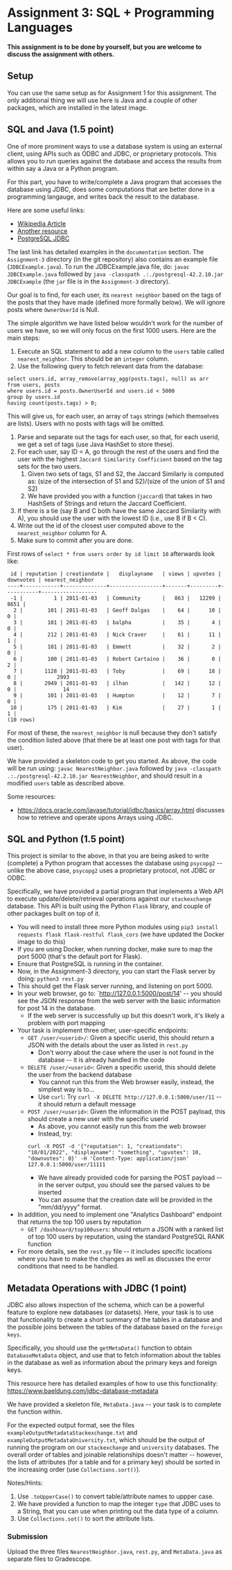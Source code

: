# Assignment 3: SQL + Programming Languages

**This assignment is to be done by yourself, but you are welcome to discuss the assignment with others.**

## Setup 
You can use the same setup as for Assignment 1 for this assignment. The only additional thing we will use here is Java and a couple of other packages, which are installed in the latest image.

## SQL and Java (1.5 point)
One of more prominent ways to use a database system is using an external client, using APIs such as ODBC and JDBC, or proprietary protocols.
This allows you to run queries against the database and access the results from within say a Java or a Python program.

For this part, you have to write/complete a Java program that accesses the database using JDBC, does some computations that are better done in a
programming langauge, and writes back the result to the database.

Here are some useful links:
- [Wikipedia Article](http://en.wikipedia.org/wiki/Java_Database_Connectivity)
- [Another resource](http://www.mkyong.com/java/how-do-connect-to-postgresql-with-jdbc-driver-java/)
- [PostgreSQL JDBC](http://jdbc.postgresql.org/index.html)

The last link has detailed examples in the `documentation` section. The `Assignment-3` directory (in the git repository) also contains an example 
file (`JDBCExample.java`). To run the JDBCExample.java file, do: 
`javac JDBCExample.java` followed by `java -classpath .:./postgresql-42.2.10.jar JDBCExample` (the `jar` file is in the `Assignment-3` directory).


Our goal is to find, for each user, its `nearest neighbor` based on the tags of the posts that they have made (defined more formally below). We will ignore posts where `OwnerUserId` is Null.

The simple algorithm we have listed below wouldn't work for the number of users we have, so we will only focus on the first 1000 users.
Here are the main steps:

1. Execute an SQL statement to add a new column to the `users` table called `nearest_neighbor`. This should be an `integer` column.
1. Use the following query to fetch relevant data from the database: 
```
select users.id, array_remove(array_agg(posts.tags), null) as arr
from users, posts 
where users.id = posts.OwnerUserId and users.id < 5000 
group by users.id
having count(posts.tags) > 0;
```
This will give us, for each user, an array of `tags` strings (which themselves are lists). Users with no posts with tags will be omitted.
1. Parse and separate out the tags for each user, so that, for each userid, we get a set of tags (use Java HashSet to store these).
1. For each user, say ID = A, go through the rest of the users and find the user with the highest `Jaccard Similarity Coefficient` based on the tag sets for the two users.
    1. Given two sets of tags, S1 and S2, the Jaccard Similarly is computed as: (size of the intersection of S1 and S2)/(size of the union of S1 and S2)
    1. We have provided you with a function (`jaccard`) that takes in two HashSets of Strings and return the Jaccard Coefficient.
1. If there is a tie (say B and C both have the same Jaccard Similarity with A), you should use the user with the lowest ID (i.e., use B if B < C).
1. Write out the id of the closest user computed above to the `nearest_neighbor` column for A.
1. Make sure to commit after you are done.

First rows of `select * from users order by id limit 10` afterwards look like:
```
 id | reputation | creationdate |   displayname   | views | upvotes | downvotes | nearest_neighbor
----+------------+--------------+-----------------+-------+---------+-----------+------------------
 -1 |          1 | 2011-01-03   | Community       |   863 |   12299 |      8651 |
  2 |        101 | 2011-01-03   | Geoff Dalgas    |    64 |      10 |         0 |
  3 |        101 | 2011-01-03   | balpha          |    35 |       4 |         0 |
  4 |        212 | 2011-01-03   | Nick Craver     |    61 |      11 |         1 |
  5 |        101 | 2011-01-03   | Emmett          |    32 |       2 |         0 |
  6 |        100 | 2011-01-03   | Robert Cartaino |    36 |       0 |         2 |
  7 |       1128 | 2011-01-03   | Toby            |    69 |      18 |         0 |             2993
  8 |       2949 | 2011-01-03   | ilhan           |   142 |      12 |         0 |               14
  9 |        101 | 2011-01-03   | Humpton         |    12 |       7 |         0 |
 10 |        175 | 2011-01-03   | Kim             |    27 |       1 |         1 |
(10 rows)
```

For most of these, the `nearest_neighbor` is null because they don't satisfy the condition listed above (that there be at least one post with tags for that user).

We have provided a skeleton code to get you started. As above, the code will be run using: `javac NearestNeighbor.java` followed by `java -classpath
.:./postgresql-42.2.10.jar NearestNeighbor`, and should result in a modified `users` table as described above.

Some resources:
- https://docs.oracle.com/javase/tutorial/jdbc/basics/array.html discusses how to retrieve and operate upons Arrays using JDBC.

## SQL and Python (1.5 point)
This project is similar to the above, in that you are being asked to write (complete) a Python program that accesses the database using `psycopg2` -- unlike
the above case, `psycopg2` uses a proprietary protocol, not JDBC or ODBC.

Specifically, we have provided a partial program that implements a Web API to execute update/delete/retrieval operations against our `stackexchange` database. This API
is built using the Python `Flask` library, and couple of other packages built on top of it. 
- You will need to install three more Python modules using `pip3 install requests flask flask-restful flask_cors` (we have updated the Docker image to do this)
- If you are using Docker, when running docker, make sure to map the port 5000 (that's the default port for Flask).
- Ensure that PostgreSQL is running in the container.
- Now, in the Assignment-3 directory, you can start the Flask server by doing: `python3 rest.py`
- This should get the Flask server running, and listening on port 5000.
- In your web browser, go to: `http://127.0.0.1:5000/post/14' -- you should see the JSON response from the web server with the basic information for post 14 in the database.
    - If the web server is successfully up but this doesn't work, it's likely a problem with port mapping
- Your task is implement three other, user-specific endpoints:
    - `GET /user/<userid>/`: Given a specific userid, this should return a JSON with the details about the user as listed in `rest.py`
        - Don't worry about the case where the user is not found in the database -- it is already handled in the code
    - `DELETE /user/<userid>`: Given a specific userid, this should delete the user from the backend database
        - You cannot run this from the Web browser easily, instead, the simplest way is to...
        - Use `curl`: Try `curl -X DELETE http://127.0.0.1:5000/user/11` -- it should return a default message
    - `POST /user/<userid>`: Given the information in the POST payload, this should create a new user with the specific userid
        - As above, you cannot easily run this from the web browser
        - Instead, try: 
        ```
        curl -X POST -d '{"reputation": 1, "creationdate": "10/01/2022", "displayname": "something", "upvotes": 10, "downvotes": 0}' -H 'Content-Type: application/json'  127.0.0.1:5000/user/11111
        ```
        - We have already provided code for parsing the POST payload -- in the server output, you should see the parsed values to be inserted
        - You can assume that the creation date will be provided in the "mm/dd/yyyy" format.
- In addition, you need to implement one "Analytics Dashboard" endpoint that returns the top 100 users by reputation 
    - `GET /dashboard/top100users`: should return a JSON with a ranked list of top 100 users by reputation, using the standard PostgreSQL RANK function
- For more details, see the `rest.py` file -- it includes specific locations where you have to make the changes as well as discusses the error conditions that need to be
handled.

## Metadata Operations with JDBC (1 point)
JDBC also allows inspection of the schema, which can be a powerful feature to explore new databases (or datasets). Here, your task is to use that functionality to create a short summary of the tables in a database and the possible joins between the tables of the database based on the `foreign keys`.

Specifically, you should use the `getMetaData()` function to obtain `DatabaseMetaData` object, and use that to fetch information about the tables in the database as well as information about the primary keys and foreign keys. 

This resource here has detailed examples of how to use this functionality: https://www.baeldung.com/jdbc-database-metadata

We have provided a skeleton file, `MetaData.java` -- your task is to complete the function within.

For the expected output format, see the files `exampleOutputMetadataStackexchange.txt` and `exampleOutputMetadataUniversity.txt`, which should be the output of running the program on our `stackexchange` and `university` databases. The overall order of tables and joinable relationships doesn't matter -- however, the lists of attributes (for a table and for a primary key) should be sorted in the increasing order (use `Collections.sort()`).

Notes/Hints:
1. Use `.toUpperCase()` to convert table/attribute names to uppper case.
1. We have provided a function to map the integer `type` that JDBC uses to a String, that you can use when printing out the data type of a column.
1. Use `Collections.sot()` to sort the attribute lists.


### Submission
Upload the three files `NearestNeighbor.java`, `rest.py`, and `MetaData.java` as separate files to Gradescope.
